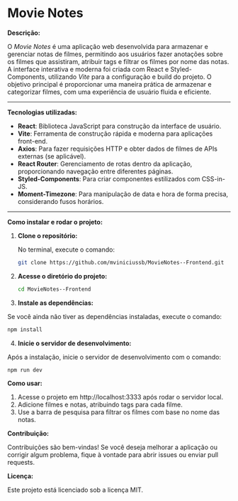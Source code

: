 # Movie Notes

**Descrição:**

O *Movie Notes* é uma aplicação web desenvolvida para armazenar e gerenciar notas de filmes, permitindo aos usuários fazer anotações sobre os filmes que assistiram, atribuir tags e filtrar os filmes por nome das notas. A interface interativa e moderna foi criada com React e Styled-Components, utilizando *Vite* para a configuração e build do projeto. O objetivo principal é proporcionar uma maneira prática de armazenar e categorizar filmes, com uma experiência de usuário fluida e eficiente.

---

**Tecnologias utilizadas:**

- **React**: Biblioteca JavaScript para construção da interface de usuário.
- **Vite**: Ferramenta de construção rápida e moderna para aplicações front-end.
- **Axios**: Para fazer requisições HTTP e obter dados de filmes de APIs externas (se aplicável).
- **React Router**: Gerenciamento de rotas dentro da aplicação, proporcionando navegação entre diferentes páginas.
- **Styled-Components**: Para criar componentes estilizados com CSS-in-JS.
- **Moment-Timezone**: Para manipulação de data e hora de forma precisa, considerando fusos horários.

---

**Como instalar e rodar o projeto:**

1. **Clone o repositório:**

   No terminal, execute o comando:

   ```bash
   git clone https://github.com/mviniciussb/MovieNotes--Frontend.git
   ```

2. **Acesse o diretório do projeto:**

   ```bash
   cd MovieNotes--Frontend
   ```

3. **Instale as dependências:**

Se você ainda não tiver as dependências instaladas, execute o comando:

   ```bash
   npm install
   ```

4. **Inicie o servidor de desenvolvimento:**

Após a instalação, inicie o servidor de desenvolvimento com o comando:

   ```bash
   npm run dev
   ```
   
**Como usar:**

1. Acesse o projeto em http://localhost:3333 após rodar o servidor local.
2. Adicione filmes e notas, atribuindo tags para cada filme.
3. Use a barra de pesquisa para filtrar os filmes com base no nome das notas.


**Contribuição:**

Contribuições são bem-vindas! Se você deseja melhorar a aplicação ou corrigir algum problema, fique à vontade para abrir issues ou enviar pull requests.

**Licença:**

Este projeto está licenciado sob a licença MIT.
